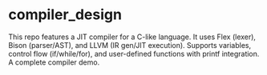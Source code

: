 # compiler_design
This repo features a JIT compiler for a C-like language. It uses Flex (lexer), Bison (parser/AST), and LLVM (IR gen/JIT execution). Supports variables, control flow (if/while/for), and user-defined functions with printf integration. A complete compiler demo.
